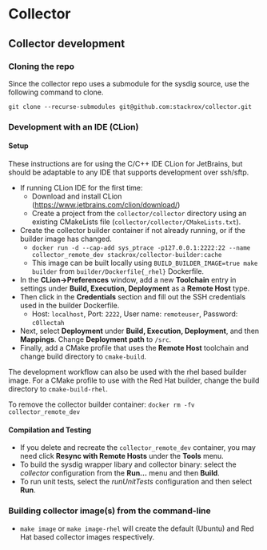 # Collector

## Collector development

### Cloning the repo

Since the collector repo uses a submodule for the sysdig source, use
the following command to clone.

```
git clone --recurse-submodules git@github.com:stackrox/collector.git
```

### Development with an IDE (CLion)

#### Setup
These instructions are for using the C/C++ IDE CLion for JetBrains, but should be adaptable to any IDE that supports development over ssh/sftp.
- If running CLion IDE for the first time:
  - Download and install CLion (https://www.jetbrains.com/clion/download/)
  - Create a project from the `collector/collector` directory using an existing CMakeLists file (`collector/collector/CMakeLists.txt`).
- Create the collector builder container if not already running, or if the builder image has changed.
  - `docker run -d --cap-add sys_ptrace -p127.0.0.1:2222:22 --name collector_remote_dev stackrox/collector-builder:cache`
  - This image can be built locally using `BUILD_BUILDER_IMAGE=true make builder` from `builder/Dockerfile{_rhel}` Dockerfile.
- In the **CLion->Preferences** window, add a new **Toolchain** entry in settings under **Build, Execution, Deployment** as a **Remote Host** type.
- Then click in the **Credentials** section and fill out the SSH credentials used in the builder Dockerfile.
  - Host: `localhost`, Port: `2222`, User name: `remoteuser`, Password: `c0llectah`
- Next, select **Deployment** under **Build, Execution, Deployment**, and then **Mappings**. Change **Deployment path** to `/src`.
- Finally, add a CMake profile that uses the **Remote Host** toolchain and change build directory to `cmake-build`.

The development workflow can also be used with the rhel based builder image. For a CMake profile to use with the Red Hat builder, change the build
directory to `cmake-build-rhel`.

To remove the collector builder container: `docker rm -fv collector_remote_dev`

#### Compilation and Testing
- If you delete and recreate the `collector_remote_dev` container, you may need click **Resync with Remote Hosts** under the **Tools** menu.
- To build the sysdig wrapper libary and collector binary: select the *collector* configuration from the **Run...** menu and then **Build**.
- To run unit tests, select the *runUnitTests* configuration and then select **Run**.

### Building collector image(s) from the command-line
- `make image` or `make image-rhel` will create the default (Ubuntu) and Red Hat based collector images respectively.



